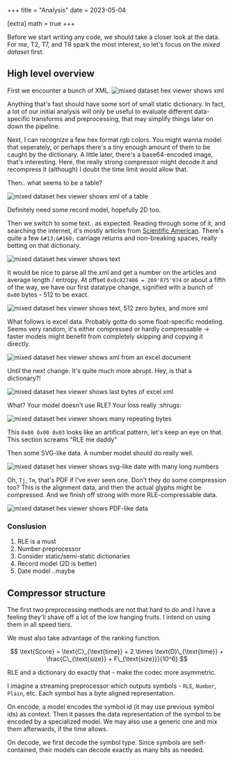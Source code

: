 +++
title = "Analysis"
date = 2023-05-04

[extra]
math = true
+++

Before we start writing any code, we should take a closer look at the data.
For me, T2, T7, and T8 spark the most interest, so let's focus on the
*mixed dataset* first.

## High level overview

First we encounter a bunch of XML.
![mixed dataset hex viewer shows xml](images/xml.png)

Anything that's fast should have some sort of small static dictionary. In fact,
a lot of our initial analysis will only be useful to evaluate different
data-specific transforms and preprocessing, that may simplify things later on
down the pipeline.

Next, I can recognize a few hex format rgb colors. You might wanna model that
seperately, or perhaps there's a tiny enough amount of them to be caught by the
dictionary. A little later, there's a base64-encoded image, that's interesting.
Here, the really strong compressor might decode it and recompress it (although)
I doubt the time limit would allow that.

Then.. what seems to be a table?

![mixed dataset hex viewer shows xml of a table](images/xml-grid.png)

Definitely need some record model, hopefully 2D too.

Then we switch to some text.. as expected.
Reading through some of it, and searching the internet, it's mostly articles
from [Scientific American][scientific-american]. There's quite a few
`&#13;&#160;` carriage returns and non-breaking spaces, really betting on that
dictionary.

![mixed dataset hex viewer shows text](images/text.png)

It would be nice to parse all the xml and get a number on the articles and
average length / entropy.
At offset `0x0c827406 = 209'875'974` or about a fifth of the way, we have our
first datatype change, signified with a bunch of `0x00` bytes - 512 to be exact.

![mixed dataset hex viewer shows text, 512 zero bytes, and more xml](images/seperation.png)

What follows is excel data. Probably gotta do some float-specific modeling.
Seems very random, it's either compressed or hardly compressable -> faster
models might benefit from completely skipping and copying it directly.

![mixed dataset hex viewer shows xml from an excel document](images/excel.png)

Until the next change. It's quite much more abrupt. Hey, is that a dictionary?!

![mixed dataset hex viewer shows last bytes of excel xml](images/excel-dictionary.png)

What? Your model doesn't use RLE? Your loss really :shrugs:

![mixed dataset hex viewer shows many repeating bytes](images/rle.png)

This `0x00 0x00 0x03` looks like an artifical pattern, let's keep an eye on
that. This section screams "RLE me daddy"

Then some SVG-like data. A number model should do really well.

![mixed dataset hex viewer shows svg-like date with many long numbers](images/numbers.png)

Oh, `Tj`, `Tm`, that's PDF if I've ever seen one. Don't they do some compression
too? This is the alignment data, and then the actual glyphs might be compressed.
And we finish off strong with more RLE-compressable data.

![mixed dataset hex viewer shows PDF-like data](images/pdf.png)

### Conslusion

1. RLE is a must
2. Number preprocessor
3. Consider static/semi-static dictionaries
4. Record model (2D is better)
5. Date model ..maybe

## Compressor structure

The first two preprocessing methods are not that hard to do and I have a feeling
they'll shave off a lot of the low hanging fruits. I intend on using them in all
speed tiers.

We must also take advantage of the ranking function.

$$
\text{Score} = \text{C}_{\text{time}} + 2 \times \text{D}\_{\text{time}} +
\frac{C\_{\text{size}} + F\_{\text{size}}}{10^6}
$$

RLE and a dictionary do exactly that - make the codec more asymmetric.

I imagine a streaming preprocessor which outputs symbols -
`RLE`, `Number`, `Plain`, etc. Each symbol has a byte aligned representation.

On encode, a model encodes the symbol id (it may use previous symbol ids) as
context. Then it passes the data representation of the symbol to be encoded by a
specialized model. We may also use a generic one and mix them afterwards, if the
time allows.

On decode, we first decode the symbol type. Since symbols are self-contained,
their models can decode exactly as many bits as needed.

[scientific-american]: https://www.scientificamerican.com/article/poem-the-warped-side-of-our-universe/
